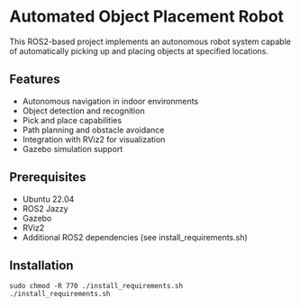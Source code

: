 # Automated Object Placement Robot

This ROS2-based project implements an autonomous robot system capable of automatically picking up and placing objects at specified locations.

## Features

- Autonomous navigation in indoor environments
- Object detection and recognition
- Pick and place capabilities
- Path planning and obstacle avoidance
- Integration with RViz2 for visualization
- Gazebo simulation support

## Prerequisites

- Ubuntu 22.04
- ROS2 Jazzy
- Gazebo
- RViz2
- Additional ROS2 dependencies (see install_requirements.sh)

## Installation

    sudo chmod -R 770 ./install_requirements.sh
    ./install_requirements.sh
